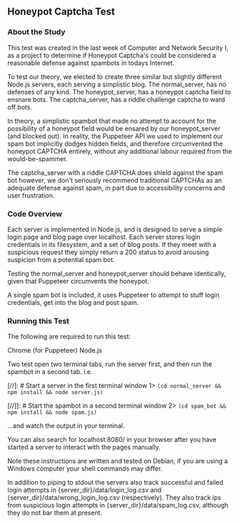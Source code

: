 ## Honeypot Captcha Test

### About the Study
This test was created in the last week of Computer and Network Security I, as a project to determine if Honeypot Captcha's could be considered a reasonable defense against spambots in todays Internet. 

To test our theory, we elected to create three similar but slightly different Node.js servers, each serving a simplistic blog.
The normal_server, has no defenses of any kind.
The honeypot_server, has a honeypot captcha field to ensnare bots.
The captcha_server, has a riddle challenge captcha to ward off bots.

In theory, a simplistic spambot that made no attempt to account for the possibility of a honeypot field would be ensared by our honeypot_server (and blocked out). In reality, the Puppeteer API we used to implement our spam bot implicitly dodges hidden fields, and therefore circumvented the honeypot CAPTCHA entirely, without any additional labour required from the would-be-spammer.

The captcha_server with a riddle CAPTCHA does shield against the spam bot however, we don't seriously recommend traditional CAPTCHAs as an adequate defense against spam, in part due to accessibility concerns and user frustration.

### Code Overview
Each server is implemented in Node.js, and is designed to serve a simple login page and blog page over localhost. Each server stores login credentials in its filesystem, and a set of blog posts. If they meet with a suspicious request they simply return a 200 status to avoid arousing suspicion from a potential spam bot.

Testing the normal_server and honeypot_server should behave identically, given that Puppeteer circumvents the honeypot.

A single spam bot is included, it uses Puppeteer to attempt to stuff login credentials, get into the blog and post spam.

### Running this Test
The following are required to run this test:

Chrome (for Puppeteer)
Node.js

Two test open two terminal tabs, run the server first, and then run the spambot in a second tab.
i.e. 

[//]: # Start a server in the first terminal window
1> `(cd normal_server && npm install && node server.js)`

[//]]: # Start the spambot in a second terminal window
2> `(cd spam_bot && npm install && node spam.js)`

...and watch the output in your terminal.

You can also search for localhost:8080/ in your browser after you have started a server to interact with the pages manually.

Note these instructions are written and tested on Debian, if you are using a Windows computer your shell commands may differ.

In addition to piping to stdout the servers also track successful and failed login attempts in {server_dir}/data/login_log.csv and {server_dir}/data/wrong_login_log.csv (respectively). They also track ips from suspicious login attempts in {server_dir}/data/spam_log.csv, although they do not bar them at present.
